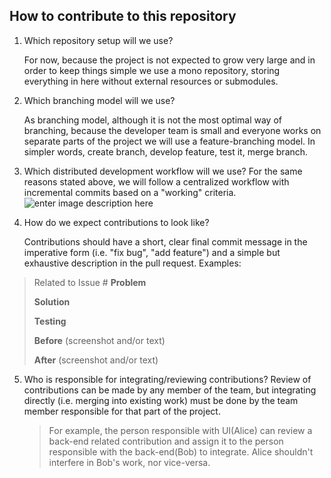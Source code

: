 ## How to contribute to this repository
1.  Which repository setup will we use?
	
	For now, because the project is not expected to grow very large and in order to keep things simple we use a mono repository, storing everything in here without external resources or submodules.
	
2.  Which branching model will we use?
	
	As branching model, although it is not the most optimal way of branching, because the developer team is small and everyone works on separate parts of the project we will use a feature-branching model. In simpler words, create branch, develop feature, test it, merge branch.
	
3.  Which distributed development workflow will we use?
	For the same reasons stated above, we will follow a centralized workflow with incremental commits based on a "working" criteria.
![enter image description here](https://camo.githubusercontent.com/806f90354c9da68e8a2e6a99bc2b6d3278aee922/68747470733a2f2f6769742d73636d2e636f6d2f626f6f6b2f656e2f76322f696d616765732f63656e7472616c697a65645f776f726b666c6f772e706e67)

4.  How do we expect contributions to look like?

    Contributions should have a short, clear final commit message in the imperative form (i.e. "fix bug", "add feature") and a simple but exhaustive description in the pull request. Examples:
    
   >Related to Issue #
>**Problem**
>
>**Solution**
>
>**Testing**
>
>**Before** (screenshot and/or text)
>
>**After** (screenshot and/or text)

    

5.  Who is responsible for integrating/reviewing contributions?
	Review of contributions can be made by any member of the team, but integrating directly (i.e. merging into existing work) must be done by the team member responsible for that part of the project. 
	>For example, the person responsible with UI(Alice) can review a back-end related contribution and assign it to the person responsible with the back-end(Bob) to integrate. Alice shouldn't interfere in Bob's work, nor vice-versa.
